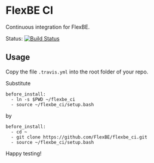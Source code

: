 # FlexBE CI

Continuous integration for FlexBE.

Status: [![Build Status](https://travis-ci.org/pschillinger/travis_sandbox.svg?branch=master)](https://travis-ci.org/pschillinger/travis_sandbox)

## Usage

Copy the file `.travis.yml` into the root folder of your repo.

Substitute

    before_install:
      - ln -s $PWD ~/flexbe_ci
      - source ~/flexbe_ci/setup.bash

by

    before_install:
      - cd ~
      - git clone https://github.com/FlexBE/flexbe_ci.git
      - source ~/flexbe_ci/setup.bash

Happy testing!
